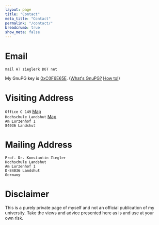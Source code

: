 ```yaml
---
layout: page
title: "Contact"
meta_title: "Contact"
permalink: "/contact/"
breadcrumb: true
show_meta: false
---
```


# Email

`mail AT zieglerk DOT net`

My GnuPG key is [0xC0F6E65E][1]. ([What's GnuPG?][2] [How to!][3])

[1]: http://pgp.mit.edu:11371/pks/lookup?search=0xC0F6E65E&op=index
[2]: https://emailselfdefense.fsf.org/en/windows.html
[3]: http://howtopgp.jugendhackt.de/#/


# Visiting Address

`Office C 149` [Map][4]<br/>
`Hochschule Landshut` [Map][5]<br/>
`Am Lurzenhof 1`<br/>
`84036 Landshut`

[4]: https://www.haw-landshut.de/fileadmin/Hochschule_Landshut_NEU/Ungeschuetzt/Hochschule/Anfahrt/HSL_Lageplan_Campus.pdf
[5]: https://www.haw-landshut.de/fileadmin/Hochschule_Landshut_NEU/Ungeschuetzt/Hochschule/Anfahrt/landshut.jpg


# Mailing Address

    Prof. Dr. Konstantin Ziegler
    Hochschule Landshut
    Am Lurzenhof 1
    D-84036 Landshut
    Germany


# Disclaimer

This is a purely private page of myself and not an official
publication of my university. Take the views and advice presented here
as is and use at your own risk.

